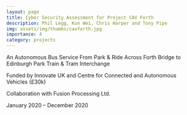 ```yaml
---
layout: page
title: Cyber Security Assessment for Project CAV Forth
description: Phil Legg, Kun Wei, Chris Harper and Tony Pipe
img: assets/img/thumbs/cavforth.jpg
importance: 4
category: projects
---
```


An Autonomous Bus Service From Park & Ride Across Forth Bridge to Edinburgh Park Train & Tram Interchange

Funded by Innovate UK and Centre for Connected and Autonomous Vehicles (£30k)

Collaboration with Fusion Processing Ltd.

January 2020 – December 2020
